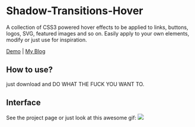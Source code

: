 # Shadow-Transitions-Hover
A collection of CSS3 powered hover effects to be applied to links, buttons, logos, SVG, featured images and so on. Easily apply to your own elements, modify or just use for inspiration. 

[Demo](http://ViggoZ.github.io/Shadow-Transitions-Hover)  |
[My Blog](http://www.viggoz.com)

## How to use?
just download and DO WHAT THE FUCK YOU WANT TO.

## Interface
See the project page or just look at this awesome gif:
![](http://ww2.sinaimg.cn/large/6cc4d03agw1f6opars9aqj20rs09mac2.jpg)
